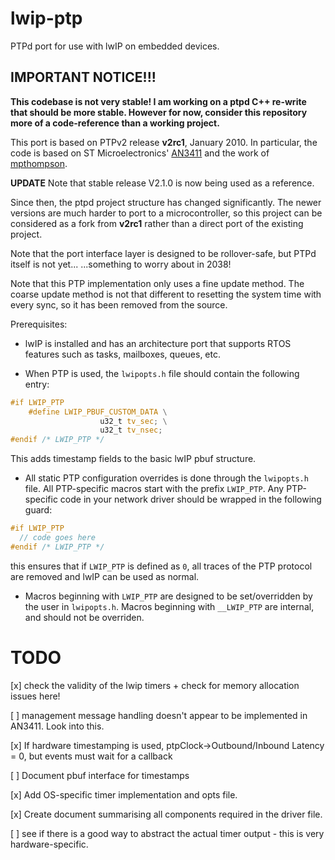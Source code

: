 # lwip-ptp
PTPd port for use with lwIP on embedded devices.

## IMPORTANT NOTICE!!!
**This codebase is not very stable! I am working on a ptpd C++ re-write that should be more stable. However for now, consider this repository more of a code-reference than a working project.**

This port is based on PTPv2 release **v2rc1**, January 2010. In particular, the code is based on ST Microelectronics' [AN3411](http://www.bdtic.com/download/ST/AN3411.pdf) and the work of [mpthompson](https://github.com/mpthompson/stm32_f4_ptpd).

**UPDATE** Note that stable release V2.1.0 is now being used as a reference.

Since then, the ptpd project structure has changed significantly. The newer versions are much harder to port to a microcontroller, so this project can be considered as a fork from **v2rc1** rather than a direct port of the existing project.

Note that the port interface layer is designed to be rollover-safe, but PTPd itself is not yet... ...something to worry about in 2038!

Note that this PTP implementation only uses a fine update method. The coarse update method is not that different to resetting the system time with every sync, so it has been removed from the source.

Prerequisites:

- lwIP is installed and has an architecture port that supports RTOS features such as tasks, mailboxes, queues, etc.

- When PTP is used, the ```lwipopts.h``` file should contain the following entry:

```c
#if LWIP_PTP
    #define LWIP_PBUF_CUSTOM_DATA \
                    u32_t tv_sec; \
                    u32_t tv_nsec;
#endif /* LWIP_PTP */
```

  This adds timestamp fields to the basic lwIP pbuf structure.

- All static PTP configuration overrides is done through the ```lwipopts.h``` file. All PTP-specific     macros start with the prefix ```LWIP_PTP```. Any PTP-specific code in your network driver should be wrapped in the following guard:

```c
#if LWIP_PTP
  // code goes here
#endif /* LWIP_PTP */
```
  this ensures that if ```LWIP_PTP``` is defined as ```0```, all traces of the PTP protocol are removed and lwIP can be used as normal.

- Macros beginning with ```LWIP_PTP``` are designed to be set/overridden by the user in ```lwipopts.h```. Macros beginning with ```__LWIP_PTP``` are internal, and should not be overriden.

# TODO
[x] check the validity of the lwip timers + check for memory allocation issues here!

[ ] management message handling doesn't appear to be implemented in AN3411. Look into this.

[x] If hardware timestamping is used, ptpClock->Outbound/Inbound Latency = 0, but events must wait for a callback

[ ] Document pbuf interface for timestamps

[x] Add OS-specific timer implementation and opts file.

[x] Create document summarising all components required in the driver file.

[ ] see if there is a good way to abstract the actual timer output - this is very hardware-specific.

